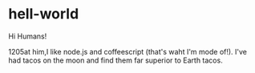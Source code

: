 # hell-world

Hi Humans!

1205at him,I like node.js and coffeescript (that's waht I'm mode of!).
I've had tacos on the moon and find them far superior to Earth tacos.
